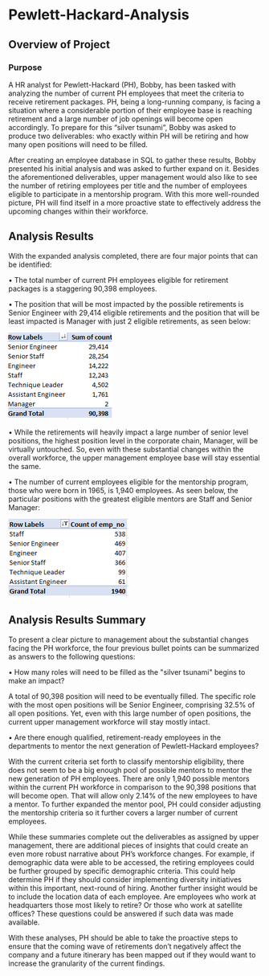 # Pewlett-Hackard-Analysis

## Overview of Project
### Purpose
A HR analyst for Pewlett-Hackard (PH), Bobby, has been tasked with analyzing the number of current PH employees that meet the criteria to receive retirement packages. PH, being a long-running company, is facing a situation where a considerable portion of their employee base is reaching retirement and a large number of job openings will become open accordingly. To prepare for this “silver tsunami”, Bobby was asked to produce two deliverables: who exactly within PH will be retiring and how many open positions will need to be filled.

After creating an employee database in SQL to gather these results, Bobby presented his initial analysis and was asked to further expand on it. Besides the aforementioned deliverables, upper management would also like to see the number of retiring employees per title and the number of employees eligible to participate in a mentorship program. With this more well-rounded picture, PH will find itself in a more proactive state to effectively address the upcoming changes within their workforce.

## Analysis Results 

With the expanded analysis completed, there are four major points that can be identified:

•	The total number of current PH employees eligible for retirement packages is a staggering 90,398 employees.

•	The position that will be most impacted by the possible retirements is Senior Engineer with 29,414 eligible retirements and the position that will be least impacted is Manager with just 2 eligible retirements, as seen below:

<img src = "https://github.com/Jafranco96/Pewlett-Hackard-Analysis/blob/main/Resources/Retiring_titles.PNG">


•	While the retirements will heavily impact a large number of senior level positions, the highest position level in the corporate chain, Manager, will be virtually untouched. So, even with these substantial changes within the overall workforce, the upper management employee base will stay essential the same.

•	The number of current employees eligible for the mentorship program, those who were born in 1965, is 1,940 employees. As seen below, the particular positions with the greatest eligible mentors are Staff and Senior Manager:

<img src = "https://github.com/Jafranco96/Pewlett-Hackard-Analysis/blob/main/Resources/mentorship_eligibility.PNG">


## Analysis Results Summary

To present a clear picture to management about the substantial changes facing the PH workforce, the four previous bullet points can be summarized as answers to the following questions:

•	How many roles will need to be filled as the "silver tsunami" begins to make an impact? 

A total of 90,398 position will need to be eventually filled. The specific role with the most open positions will be Senior Engineer, comprising 32.5% of all open positions. Yet, even with this large number of open positions, the current upper management workforce will stay mostly intact.

•	Are there enough qualified, retirement-ready employees in the departments to mentor the next generation of Pewlett-Hackard employees?

With the current criteria set forth to classify mentorship eligibility, there does not seem to be a big enough pool of possible mentors to mentor the new generation of PH employees. There are only 1,940 possible mentors within the current PH workforce in comparison to the 90,398 positions that will become open.  That will allow only 2.14% of the new employees to have a mentor. To further expanded the mentor pool, PH could consider adjusting the mentorship criteria so it further covers a larger number of current employees.
        
While these summaries complete out the deliverables as assigned by upper management, there are additional pieces of insights that could create an even more robust narrative about PH’s workforce changes. For example, if demographic data were able to be accessed, the retiring employees could be further grouped by specific demographic criteria. This could help determine PH if they should consider implementing diversity initiatives within this important, next-round of hiring. Another further insight would be to include the location data of each employee. Are employees who work at headquarters those most likely to retire? Or those who work at satellite offices? These questions could be answered if such data was made available.

With these analyses, PH should be able to take the proactive steps to ensure that the coming wave of retirements don’t negatively affect the company and a future itinerary has been mapped out if they would want to increase the granularity of the current findings. 
